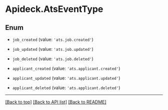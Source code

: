 # Apideck.AtsEventType

## Enum


* `job_created` (value: `'ats.job.created'`)

* `job_updated` (value: `'ats.job.updated'`)

* `job_deleted` (value: `'ats.job.deleted'`)

* `applicant_created` (value: `'ats.applicant.created'`)

* `applicant_updated` (value: `'ats.applicant.updated'`)

* `applicant_deleted` (value: `'ats.applicant.deleted'`)


---

[[Back to top]](#) [[Back to API list]](../../../../README.md#documentation-for-api-endpoints) [[Back to README]](../../../../README.md)


